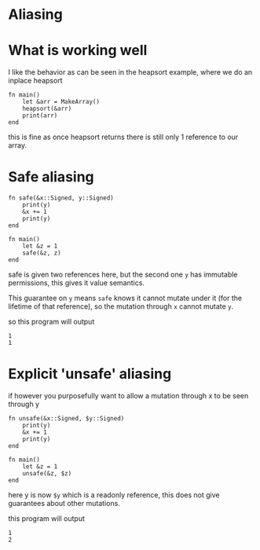 Aliasing
========


What is working well
====================

I like the behavior as can be seen in the heapsort example,
where we do an inplace heapsort

    fn main()
        let &arr = MakeArray()
        heapsort(&arr)
        print(arr)
    end

this is fine as once heapsort returns there is still only 1 reference to our array.


Safe aliasing
===============

    fn safe(&x::Signed, y::Signed)
        print(y)
        &x += 1
        print(y)
    end

    fn main()
        let &z = 1
        safe(&z, z)
    end

safe is given two references here, but the second one `y` has
immutable permissions, this gives it value semantics.

This guarantee on `y` means `safe` knows it cannot mutate under it (for the lifetime of that reference),
so the mutation through `x` cannot mutate `y`.

so this program will output

    1
    1

Explicit 'unsafe' aliasing
==========================

if however you purposefully want to allow a mutation through x to be seen through y

    fn unsafe(&x::Signed, $y::Signed)
        print(y)
        &x += 1
        print(y)
    end

    fn main()
        let &z = 1
        unsafe(&z, $z)
    end

here y is now `$y` which is a readonly reference,
this does not give guarantees about other mutations.

this program will output

    1
    2


